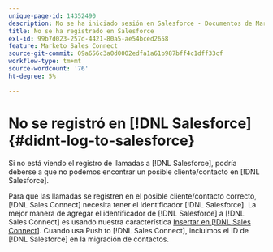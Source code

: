 ```yaml
---
unique-page-id: 14352490
description: No se ha iniciado sesión en Salesforce - Documentos de Marketo - Documentación del producto
title: No se ha registrado en Salesforce
exl-id: 99b7d023-257d-4421-80a5-ae54bced2658
feature: Marketo Sales Connect
source-git-commit: 09a656c3a0d0002edfa1a61b987bff4c1dff33cf
workflow-type: tm+mt
source-wordcount: '76'
ht-degree: 5%

---
```


# No se registró en [!DNL Salesforce] {#didnt-log-to-salesforce}

Si no está viendo el registro de llamadas a [!DNL Salesforce], podría deberse a que no podemos encontrar un posible cliente/contacto en [!DNL Salesforce].

Para que las llamadas se registren en el posible cliente/contacto correcto, [!DNL Sales Connect] necesita tener el identificador [!DNL Salesforce]. La mejor manera de agregar el identificador de [!DNL Salesforce] a [!DNL Sales Connect] es usando nuestra característica [Insertar en [!DNL Sales Connect]](/help/marketo/product-docs/marketo-sales-connect/crm/salesforce-customization/push-to-sales-connect.md). Cuando usa Push to [!DNL Sales Connect], incluimos el ID de [!DNL Salesforce] en la migración de contactos.
